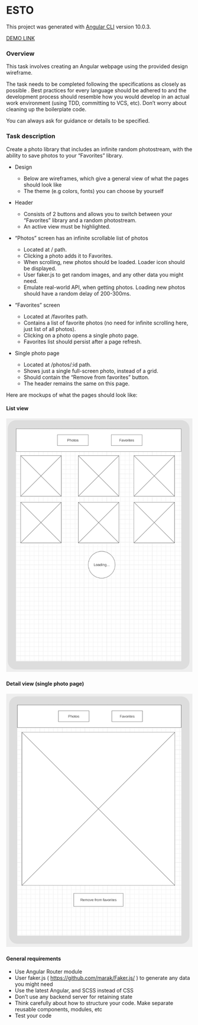 # ESTO

This project was generated with [Angular CLI](https://github.com/angular/angular-cli) version 10.0.3.

[DEMO LINK](https://vitaliybadorniy.github.io/ESTO/)

### Overview
   
   This task involves creating an Angular webpage using the provided design wireframe.
   
   The task needs to be completed following the specifications as closely as possible . Best practices for every language should be adhered to and
   the development process should resemble how you would develop in an actual work environment (using TDD, committing to VCS, etc). Don’t
   worry about cleaning up the boilerplate code.
   
   You can always ask for guidance or details to be specified.
   
### Task description
   Create a photo library that includes an infinite random photostream, with the ability to save photos to your “Favorites” library.
   
   
   * Design
        * Below are wireframes, which give a general view of what the pages should look like
        * The theme (e.g colors, fonts) you can choose by yourself
        
   * Header
        * Consists of 2 buttons and allows you to switch between your “Favorites” library and a random photostream.
        * An active view must be highlighted.
        
   * “Photos” screen has an infinite scrollable list of photos
        * Located at / path.
        * Clicking a photo adds it to Favorites.
        * When scrolling, new photos should be loaded. Loader icon should be displayed.
        * User faker.js to get random images, and any other data you might need.
        * Emulate real-world API, when getting photos. Loading new photos should have a random delay of 200-300ms.
         
   * “Favorites” screen
        * Located at /favorites path.
        * Contains a list of favorite photos (no need for infinite scrolling here, just list of all photos).
        * Clicking on a photo opens a single photo page.
        * Favorites list should persist after a page refresh.
        
   * Single photo page
        * Located at /photos/:id path.
        * Shows just a single full-screen photo, instead of a grid.
        * Should contain the “Remove from favorites” button.
        * The header remains the same on this page.                 
        
  Here are mockups of what the pages should look like:
        
#### List view
   ![alt text](https://raw.githubusercontent.com/VitaliyBadorniy/ESTO/prod/src/assets/img/taskPage1.png)
   
#### Detail view (single photo page)
   ![alt text](https://raw.githubusercontent.com/VitaliyBadorniy/ESTO/prod/src/assets/img/taskPage2.png)
   
#### General requirements
   * Use Angular Router module
   * User faker.js ( https://github.com/marak/Faker.js/ ) to generate any data you might need
   * Use the latest Angular, and SCSS instead of CSS
   * Don’t use any backend server for retaining state
   * Think carefully about how to structure your code. Make separate reusable components, modules, etc
   * Test your code
